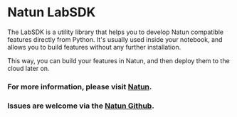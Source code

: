# Natun LabSDK

The LabSDK is a utility library that helps you to develop Natun compatible features directly from Python.
It's usually used inside your notebook, and allows you to build features without any further installation.

This way, you can build your features in Natun, and then deploy them to the cloud later on.

### For more information, please visit [Natun](https://natun.ai/).

### Issues are welcome via the [Natun Github](https://github.com/dataploy-ai/natun/issues/new/choose?labels=component/labsdk).